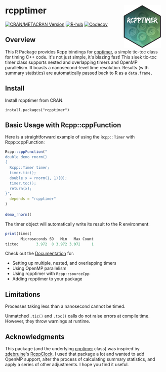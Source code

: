# rcpptimer <a href="https://rcpptimer.berrisch.biz"><img src="man/figures/rcpptimer_hex.png" align="right" height="138" style="float:right; height:138px;"></a>

<!-- badges: start -->
[![CRAN/METACRAN Version](https://img.shields.io/cran/v/rcpptimer?&style=for-the-badge)](https://cran.r-project.org/package=rcpptimer)
[![R-hub](https://img.shields.io/github/actions/workflow/status/berrij/rcpptimer/R-hub-main.yaml?&style=for-the-badge&label=R-Hub)](https://github.com/BerriJ/rcpptimer/blob/dev/.github/workflows/R-hub-main.yaml)
[![Codecov](https://img.shields.io/codecov/c/github/berrij/rcpptimer?style=for-the-badge)](https://app.codecov.io/gh/berrij/rcpptimer?branch=main)
<!-- badges: end -->

## Overview

This R Package provides Rcpp bindings for [cpptimer](https://github.com/BerriJ/cpptimer), a simple tic-toc class for timing C++ code. It's not just simple, it's blazing fast! This sleek tic-toc timer class supports nested and overlapping timers and OpenMP parallelism. It boasts a nanosecond-level time resolution. Results (with summary statistics) are automatically passed back to R as a `data.frame.`

## Install

Install rcpptimer from CRAN.

```
install.packages("rcpptimer")
```

## Basic Usage with Rcpp::cppFunction

Here is a straightforward example of using the `Rcpp::Timer` with Rcpp::cppFunction:

```r
Rcpp::cppFunction("
double demo_rnorm()
{
  Rcpp::Timer timer;
  timer.tic();
  double x = rnorm(1, 1)[0];
  timer.toc();
  return(x);
}",
  depends = "rcpptimer"
)

demo_rnorm()
```

The timer object will automatically write its result to the R environment:

```r
print(times)
       Microseconds SD   Min   Max Count
tictoc        3.972  0 3.972 3.972     1
```

Check out the [Documentation](https://rcpptimer.berrisch.biz/articles/rcpptimer.html) for:

- Setting up multiple, nested, and overlapping timers
- Using OpenMP parallelism
- Using rcpptimer with `Rcpp::sourceCpp`
- Adding rcpptimer to your package

## Limitations

Processes taking less than a nanosecond cannot be timed.

Unmatched `.tic()` and `.toc()` calls do not raise errors at compile time. However, they throw warnings at runtime.

## Acknowledgments

This package (and the underlying [cpptimer](https://github.com/BerriJ/cpptimer) class) was inspired by [zdebruine](https://github.com/zdebruine)'s [RcppClock](https://github.com/zdebruine/RcppClock). I used that package a lot and wanted to add OpenMP support, alter the process of calculating summary statistics, and apply a series of other adjustments. I hope you find it useful.